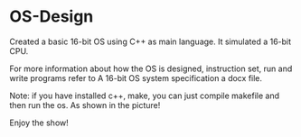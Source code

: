 # OS-Design
Created a basic 16-bit OS using C++ as main language. It simulated a 16-bit CPU.

For more information about how the OS is designed, instruction set, run and write programs refer
to A 16-bit OS system specification a docx file.

Note: if you have installed c++, make, you can just compile makefile and then run the os. 
      As shown in the picture!

Enjoy the show!
